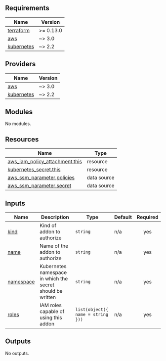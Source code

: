 <!-- BEGIN_TF_DOCS -->
## Requirements

| Name | Version |
|------|---------|
| <a name="requirement_terraform"></a> [terraform](#requirement\_terraform) | >= 0.13.0 |
| <a name="requirement_aws"></a> [aws](#requirement\_aws) | ~> 3.0 |
| <a name="requirement_kubernetes"></a> [kubernetes](#requirement\_kubernetes) | ~> 2.2 |

## Providers

| Name | Version |
|------|---------|
| <a name="provider_aws"></a> [aws](#provider\_aws) | ~> 3.0 |
| <a name="provider_kubernetes"></a> [kubernetes](#provider\_kubernetes) | ~> 2.2 |

## Modules

No modules.

## Resources

| Name | Type |
|------|------|
| [aws_iam_policy_attachment.this](https://registry.terraform.io/providers/hashicorp/aws/latest/docs/resources/iam_policy_attachment) | resource |
| [kubernetes_secret.this](https://registry.terraform.io/providers/hashicorp/kubernetes/latest/docs/resources/secret) | resource |
| [aws_ssm_parameter.policies](https://registry.terraform.io/providers/hashicorp/aws/latest/docs/data-sources/ssm_parameter) | data source |
| [aws_ssm_parameter.secret](https://registry.terraform.io/providers/hashicorp/aws/latest/docs/data-sources/ssm_parameter) | data source |

## Inputs

| Name | Description | Type | Default | Required |
|------|-------------|------|---------|:--------:|
| <a name="input_kind"></a> [kind](#input\_kind) | Kind of addon to authorize | `string` | n/a | yes |
| <a name="input_name"></a> [name](#input\_name) | Name of the addon to authorize | `string` | n/a | yes |
| <a name="input_namespace"></a> [namespace](#input\_namespace) | Kubernetes namespace in which the secret should be written | `string` | n/a | yes |
| <a name="input_roles"></a> [roles](#input\_roles) | IAM roles capable of using this addon | `list(object({ name = string }))` | n/a | yes |

## Outputs

No outputs.
<!-- END_TF_DOCS -->